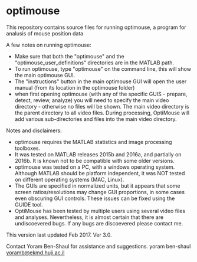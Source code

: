 # optimouse

This repository contains source files for running optimouse, a program for analusis of mouse position data

A few notes on running optimouse:
- Make sure that both the "optimouse" and the "optimouse_user_definitions" directories are in the MATLAB path.
- To run optimouse, type "optimouse" on the command line, this will show the main optimouse GUI.
- The "instructions" button in the main optimouse GUI will open the user manual (from its location in the optimouse folder)
- when first opening optimouse (with any of the specific GUIS  - prepare, detect, review, analyze) you will need to specify the main video directory - otherwise no files will be shown. The main video directory is the parent directory to all video files. During processing, OptiMouse will add various sub-directories and files into the main video directory. 

Notes and disclaimers:
- optimouse requires the MATLAB statistics and image processing toolboxes.
- It was tested on MATLAB releases 2015b and 2016a, and partially on 2016b. It is known not to be compatible with some older versions. 
- optimouse was tested on a PC, with a windows operating system. Although MATLAB should be platform independent, it was NOT tested on different operating systems (MAC, Linux).
- The GUIs are specified in normalized units, but it appears that some screen ratios/resolutions may change GUI proportions, in some cases even obscuring GUI controls. These issues can be fixed using the GUIDE tool. 
- OptiMouse has been tested by multiple users using several video files and analyses. Nevertheless, it is almost certain that there are undiscoevered bugs. If any bugs are discoevered please contact me.


This version last updated Feb 2017. Ver 3.0.

Contact Yoram Ben-Shaul for assistance and suggestions.
yoram ben-shaul
yoramb@ekmd.huji.ac.il



